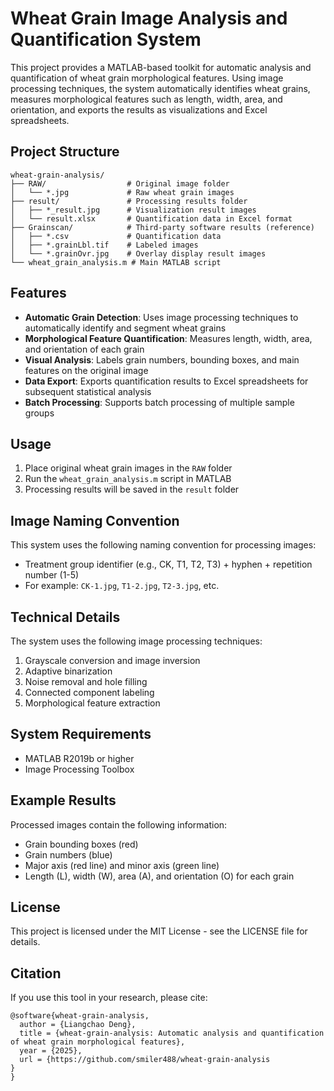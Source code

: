 # Wheat Grain Image Analysis and Quantification System

This project provides a MATLAB-based toolkit for automatic analysis and quantification of wheat grain morphological features. Using image processing techniques, the system automatically identifies wheat grains, measures morphological features such as length, width, area, and orientation, and exports the results as visualizations and Excel spreadsheets.

## Project Structure

```
wheat-grain-analysis/
├── RAW/                  # Original image folder
│   └── *.jpg             # Raw wheat grain images
├── result/               # Processing results folder
│   ├── *_result.jpg      # Visualization result images
│   └── result.xlsx       # Quantification data in Excel format
├── Grainscan/            # Third-party software results (reference)
│   ├── *.csv             # Quantification data
│   ├── *.grainLbl.tif    # Labeled images
│   └── *.grainOvr.jpg    # Overlay display result images
└── wheat_grain_analysis.m # Main MATLAB script
```

## Features

- **Automatic Grain Detection**: Uses image processing techniques to automatically identify and segment wheat grains
- **Morphological Feature Quantification**: Measures length, width, area, and orientation of each grain
- **Visual Analysis**: Labels grain numbers, bounding boxes, and main features on the original image
- **Data Export**: Exports quantification results to Excel spreadsheets for subsequent statistical analysis
- **Batch Processing**: Supports batch processing of multiple sample groups

## Usage

1. Place original wheat grain images in the `RAW` folder
2. Run the `wheat_grain_analysis.m` script in MATLAB
3. Processing results will be saved in the `result` folder

## Image Naming Convention

This system uses the following naming convention for processing images:
- Treatment group identifier (e.g., CK, T1, T2, T3) + hyphen + repetition number (1-5)
- For example: `CK-1.jpg`, `T1-2.jpg`, `T2-3.jpg`, etc.

## Technical Details

The system uses the following image processing techniques:
1. Grayscale conversion and image inversion
2. Adaptive binarization
3. Noise removal and hole filling
4. Connected component labeling
5. Morphological feature extraction

## System Requirements

- MATLAB R2019b or higher
- Image Processing Toolbox

## Example Results

Processed images contain the following information:
- Grain bounding boxes (red)
- Grain numbers (blue)
- Major axis (red line) and minor axis (green line)
- Length (L), width (W), area (A), and orientation (O) for each grain

## License

This project is licensed under the MIT License - see the LICENSE file for details.

## Citation

If you use this tool in your research, please cite:

```
@software{wheat-grain-analysis,
  author = {Liangchao Deng},
  title = {wheat-grain-analysis: Automatic analysis and quantification of wheat grain morphological features},
  year = {2025},
  url = {https://github.com/smiler488/wheat-grain-analysis
}
}
```
